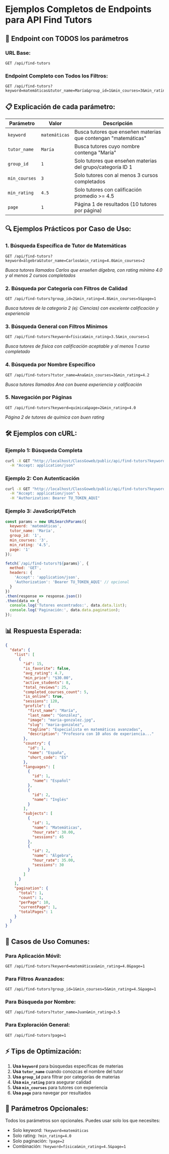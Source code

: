 # Ejemplos Completos de Endpoints para API Find Tutors

## 🎯 Endpoint con TODOS los parámetros

### URL Base:
```
GET /api/find-tutors
```

### Endpoint Completo con Todos los Filtros:

```
GET /api/find-tutors?keyword=matemáticas&tutor_name=María&group_id=1&min_courses=3&min_rating=4.5&page=1
```

## 📋 Explicación de cada parámetro:

| Parámetro | Valor | Descripción |
|-----------|-------|-------------|
| `keyword` | `matemáticas` | Busca tutores que enseñen materias que contengan "matemáticas" |
| `tutor_name` | `María` | Busca tutores cuyo nombre contenga "María" |
| `group_id` | `1` | Solo tutores que enseñen materias del grupo/categoría ID 1 |
| `min_courses` | `3` | Solo tutores con al menos 3 cursos completados |
| `min_rating` | `4.5` | Solo tutores con calificación promedio >= 4.5 |
| `page` | `1` | Página 1 de resultados (10 tutores por página) |

## 🔍 Ejemplos Prácticos por Caso de Uso:

### 1. **Búsqueda Específica de Tutor de Matemáticas**
```
GET /api/find-tutors?keyword=álgebra&tutor_name=Carlos&min_rating=4.0&min_courses=2
```
*Busca tutores llamados Carlos que enseñen álgebra, con rating mínimo 4.0 y al menos 2 cursos completados*

### 2. **Búsqueda por Categoría con Filtros de Calidad**
```
GET /api/find-tutors?group_id=2&min_rating=4.8&min_courses=5&page=1
```
*Busca tutores de la categoría 2 (ej: Ciencias) con excelente calificación y experiencia*

### 3. **Búsqueda General con Filtros Mínimos**
```
GET /api/find-tutors?keyword=física&min_rating=3.5&min_courses=1
```
*Busca tutores de física con calificación aceptable y al menos 1 curso completado*

### 4. **Búsqueda por Nombre Específico**
```
GET /api/find-tutors?tutor_name=Ana&min_courses=3&min_rating=4.2
```
*Busca tutores llamados Ana con buena experiencia y calificación*

### 5. **Navegación por Páginas**
```
GET /api/find-tutors?keyword=química&page=2&min_rating=4.0
```
*Página 2 de tutores de química con buen rating*

## 🛠️ Ejemplos con cURL:

### Ejemplo 1: Búsqueda Completa
```bash
curl -X GET "http://localhost/ClassGoweb/public/api/find-tutors?keyword=matemáticas&tutor_name=María&group_id=1&min_courses=3&min_rating=4.5&page=1" \
  -H "Accept: application/json"
```

### Ejemplo 2: Con Autenticación
```bash
curl -X GET "http://localhost/ClassGoweb/public/api/find-tutors?keyword=física&min_rating=4.0&min_courses=2" \
  -H "Accept: application/json" \
  -H "Authorization: Bearer TU_TOKEN_AQUI"
```

### Ejemplo 3: JavaScript/Fetch
```javascript
const params = new URLSearchParams({
  keyword: 'matemáticas',
  tutor_name: 'María',
  group_id: '1',
  min_courses: '3',
  min_rating: '4.5',
  page: '1'
});

fetch(`/api/find-tutors?${params}`, {
  method: 'GET',
  headers: {
    'Accept': 'application/json',
    'Authorization': 'Bearer TU_TOKEN_AQUI' // opcional
  }
})
.then(response => response.json())
.then(data => {
  console.log('Tutores encontrados:', data.data.list);
  console.log('Paginación:', data.data.pagination);
});
```

## 📊 Respuesta Esperada:

```json
{
  "data": {
    "list": [
      {
        "id": 15,
        "is_favorite": false,
        "avg_rating": 4.7,
        "min_price": "$30.00",
        "active_students": 8,
        "total_reviews": 25,
        "completed_courses_count": 5,
        "is_online": true,
        "sessions": 120,
        "profile": {
          "first_name": "María",
          "last_name": "González",
          "image": "maria-gonzalez.jpg",
          "slug": "maria-gonzalez",
          "tagline": "Especialista en matemáticas avanzadas",
          "description": "Profesora con 10 años de experiencia..."
        },
        "country": {
          "id": 1,
          "name": "España",
          "short_code": "ES"
        },
        "languages": [
          {
            "id": 1,
            "name": "Español"
          },
          {
            "id": 2,
            "name": "Inglés"
          }
        ],
        "subjects": [
          {
            "id": 1,
            "name": "Matemáticas",
            "hour_rate": 30.00,
            "sessions": 45
          },
          {
            "id": 2,
            "name": "Álgebra",
            "hour_rate": 35.00,
            "sessions": 30
          }
        ]
      }
    ],
    "pagination": {
      "total": 1,
      "count": 1,
      "perPage": 10,
      "currentPage": 1,
      "totalPages": 1
    }
  }
}
```

## 🎯 Casos de Uso Comunes:

### **Para Aplicación Móvil:**
```
GET /api/find-tutors?keyword=matemáticas&min_rating=4.0&page=1
```

### **Para Filtros Avanzados:**
```
GET /api/find-tutors?group_id=1&min_courses=5&min_rating=4.5&page=1
```

### **Para Búsqueda por Nombre:**
```
GET /api/find-tutors?tutor_name=Juan&min_rating=3.5
```

### **Para Exploración General:**
```
GET /api/find-tutors?page=1
```

## ⚡ Tips de Optimización:

1. **Usa `keyword`** para búsquedas específicas de materias
2. **Usa `tutor_name`** cuando conozcas el nombre del tutor
3. **Usa `group_id`** para filtrar por categorías de materias
4. **Usa `min_rating`** para asegurar calidad
5. **Usa `min_courses`** para tutores con experiencia
6. **Usa `page`** para navegar por resultados

## 🔧 Parámetros Opcionales:

Todos los parámetros son opcionales. Puedes usar solo los que necesites:

- Solo keyword: `?keyword=matemáticas`
- Solo rating: `?min_rating=4.0`
- Solo paginación: `?page=2`
- Combinación: `?keyword=física&min_rating=4.5&page=1` 